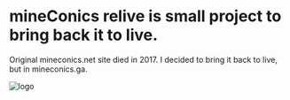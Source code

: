 # mineConics relive is small project to bring back it to live.
Original mineconics.net site died in 2017. I decided to bring it back to live, but in mineconics.ga.

![logo](http://mineconics.ga/assets/mineconics.png)
